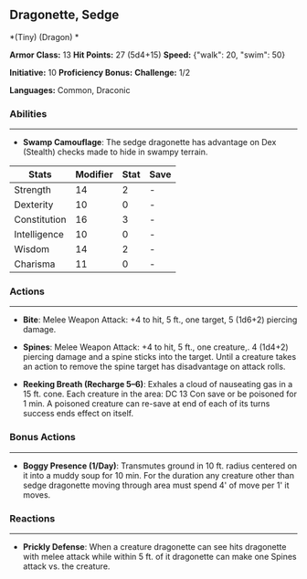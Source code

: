 ## Dragonette, Sedge
*(Tiny) (Dragon) *

**Armor Class:** 13
**Hit Points:** 27 (5d4+15)
**Speed:** {"walk": 20, "swim": 50}

**Initiative:** 10
**Proficiency Bonus:**
**Challenge:** 1/2

**Languages:** Common, Draconic

### Abilities
 --- 
- **Swamp Camouflage**: The sedge dragonette has advantage on Dex (Stealth) checks made to hide in swampy terrain.



| Stats | Modifier | Stat | Save
| ---- | ---- | ---- | ---- |
| Strength | 14 | 2 | - |
| Dexterity | 10 | 0 | - |
| Constitution | 16 | 3 | - |
| Intelligence | 10 | 0 | - |
| Wisdom | 14 | 2 | - |
| Charisma | 11 | 0 | - |

### Actions
 --- 
- **Bite**: Melee Weapon Attack: +4 to hit, 5 ft., one target, 5 (1d6+2) piercing damage.

- **Spines**: Melee Weapon Attack: +4 to hit, 5 ft., one creature,. 4 (1d4+2) piercing damage and a spine sticks into the target. Until a creature takes an action to remove the spine target has disadvantage on attack rolls.

- **Reeking Breath (Recharge 5–6)**: Exhales a cloud of nauseating gas in a 15 ft. cone. Each creature in the area: DC 13 Con save or be poisoned for 1 min. A poisoned creature can re-save at end of each of its turns success ends effect on itself.

### Bonus Actions
 --- 
- **Boggy Presence (1/Day)**: Transmutes ground in 10 ft. radius centered on it into a muddy soup for 10 min. For the duration any creature other than sedge dragonette moving through area must spend 4' of move per 1' it moves.

### Reactions
 --- 
- **Prickly Defense**: When a creature dragonette can see hits dragonette with melee attack while within 5 ft. of it dragonette can make one Spines attack vs. the creature.

